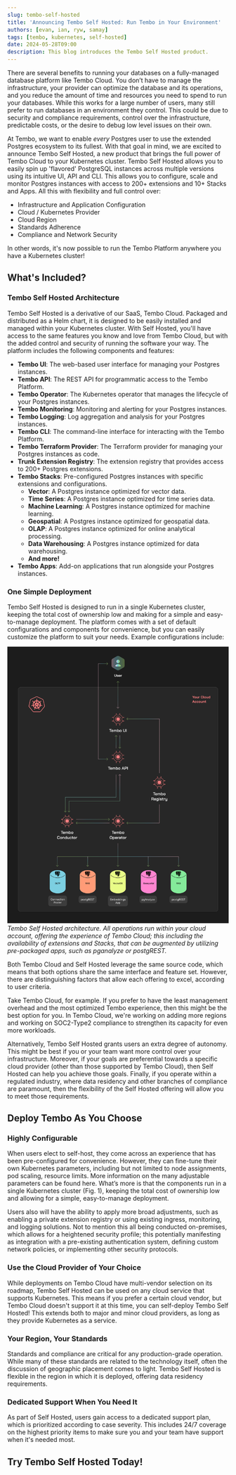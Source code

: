 ```yaml
---
slug: tembo-self-hosted
title: 'Announcing Tembo Self Hosted: Run Tembo in Your Environment'
authors: [evan, ian, ryw, samay]
tags: [tembo, kubernetes, self-hosted]
date: 2024-05-28T09:00
description: This blog introduces the Tembo Self Hosted product.
---
```


[//]: # (GOOD)
There are several benefits to running your databases on a fully-managed database platform like Tembo Cloud. You don’t
have to manage the infrastructure, your provider can optimize the database and its operations, and you reduce the amount
of time and resources you need to spend to run your databases. While this works for a large number of users, many still
prefer to run databases in an environment they control. This could be due to security and compliance requirements,
control over the infrastructure, predictable costs, or the desire to debug low level issues on their own.

At Tembo, we want to enable _every_ Postgres user to use the extended Postgres ecosystem to its fullest. With that goal
in mind, we are excited to announce Tembo Self Hosted, a new product that brings the full power of Tembo Cloud to your
Kubernetes cluster. Tembo Self Hosted allows you to easily spin up 'flavored' PostgreSQL instances across multiple
versions using its intuitive UI, API and CLI. This allows you to configure, scale and monitor Postgres instances with
access to 200+ extensions and 10+ Stacks and Apps. All this with flexibility and full control over:
- Infrastructure and Application Configuration
- Cloud / Kubernetes Provider
- Cloud Region
- Standards Adherence
- Compliance and Network Security

In other words, it's now possible to run the Tembo Platform anywhere you have a Kubernetes cluster!

## What's Included?

### Tembo Self Hosted Architecture
Tembo Self Hosted is a derivative of our SaaS, Tembo Cloud. Packaged and distributed as a Helm chart, it is designed to
be easily installed and managed within your Kubernetes cluster. With Self Hosted, you'll have access to the same
features you know and love from Tembo Cloud, but with the added control and security of running the software your way.
The platform includes the following components and features:

- **Tembo UI**: The web-based user interface for managing your Postgres instances.
- **Tembo API**: The REST API for programmatic access to the Tembo Platform.
- **Tembo Operator**: The Kubernetes operator that manages the lifecycle of your Postgres instances.
- **Tembo Monitoring**: Monitoring and alerting for your Postgres instances.
- **Tembo Logging**: Log aggregation and analysis for your Postgres instances.
- **Tembo CLI**: The command-line interface for interacting with the Tembo Platform.
- **Tembo Terraform Provider**: The Terraform provider for managing your Postgres instances as code.
- **Trunk Extension Registry**: The extension registry that provides access to 200+ Postgres extensions.
- **Tembo Stacks**: Pre-configured Postgres instances with specific extensions and configurations.
  - **Vector**: A Postgres instance optimized for vector data.
  - **Time Series**: A Postgres instance optimized for time series data.
  - **Machine Learning**: A Postgres instance optimized for machine learning.
  - **Geospatial**: A Postgres instance optimized for geospatial data.
  - **OLAP**: A Postgres instance optimized for online analytical processing.
  - **Data Warehousing**: A Postgres instance optimized for data warehousing.
  - **And more!**
- **Tembo Apps**: Add-on applications that run alongside your Postgres instances.


### One Simple Deployment
Tembo Self Hosted is designed to run in a single Kubernetes cluster, keeping the total cost of ownership low and making
for a simple and easy-to-manage deployment. The platform comes with a set of default configurations and components for
convenience, but you can easily customize the platform to suit your needs. Example configurations include:

[//]: # (This schematic helps)

[//]: # (illustrate an experience available to you, much of which is powered by open source tools. At its base layer, the key)

[//]: # (orchestrators are Kubernetes Operator, Terraform Provider, and a Helm Chart. These cooperate to… These are connected to)

[//]: # (Trunk; an open source Postgres extension registry that offers 200+ extensions and growing. Combined, these allow us to)

[//]: # (use-case specific Stacks, which range from vector, time series, machine learning, geospatial, OLAP, data warehousing,)

[//]: # (and more. Paired with Stacks are select add-on apps that you can run next to your database, GraphQL, Rest API and even)

[//]: # (an embeddings model from Hugging Face. All of this comes together in a user-friendly interface that both lowers the bar)

[//]: # (and grants more flexibility for you to configure as you like.)

![Tembo Self Hosted Architecture](../../../../public/enterprise-software.png)
_Tembo Self Hosted architecture. All operations run within your cloud account, offering the
experience of Tembo Cloud; this including the availability of extensions and Stacks, that can be augmented by utilizing
pre-packaged apps, such as pganalyze or postgREST._

Both Tembo Cloud and Self Hosted leverage the same source code, which means that both options share the same interface
and feature set. However, there are distinguishing factors that allow each offering to excel, according to user criteria.

Take Tembo Cloud, for example. If you prefer to have the least management overhead and the most optimized Tembo
experience, then this might be the best option for you. In Tembo Cloud, we're working on adding more regions and working
on SOC2-Type2 compliance to strengthen its capacity  for even more workloads.

Alternatively, Tembo Self Hosted grants users an extra degree of autonomy. This might be best if you or your team want
more control over your infrastructure. Moreover, if your goals are preferential towards a specific cloud provider
(other than those supported by Tembo Cloud), then Self Hosted can help you achieve those goals. Finally, if you operate
within a regulated industry, where data residency and other branches of compliance are paramount, then the flexibility
of the Self Hosted offering will allow you to meet those requirements.

## Deploy Tembo As You Choose

### Highly Configurable
When users elect to self-host, they come across an experience that has been pre-configured for convenience. However,
they can fine-tune their own Kubernetes parameters, including but not limited to node assignments, pod scaling, resource
limits. More information on the many adjustable parameters can be found here. What’s more is that the components run in
a single Kubernetes cluster (Fig. 1), keeping the total cost of ownership low and allowing for a simple, easy-to-manage
deployment.

Users also will have the ability to apply more broad adjustments, such as enabling a private extension registry or using
existing ingress, monitoring, and logging solutions. Not to mention this all being conducted on-premises, which allows
for a heightened security profile; this potentially manifesting as integration with a pre-existing authentication
system, defining custom network policies, or implementing other security protocols.


### Use the Cloud Provider of Your Choice
While deployments on Tembo Cloud have multi-vendor selection on its roadmap, Tembo Self Hosted can be used on any cloud
service that supports Kubernetes. This means if you prefer a certain cloud vendor, but Tembo Cloud doesn't support it at
this time, you can self-deploy Tembo Self Hosted! This extends both to major and minor cloud providers, as long as they
provide Kubernetes as a service.

### Your Region, Your Standards
Standards and compliance are critical for any production-grade operation. While many of these standards are related to
the technology itself, often the discussion of geographic placement comes to light. Tembo Self Hosted is flexible in the
region in which it is deployed, offering data residency requirements.

### Dedicated Support When You Need It
As part of Self Hosted, users gain access to a dedicated support plan, which is prioritized according to case severity.
This includes 24/7 coverage on the highest priority items to make sure you and your team have support when it's needed
most.

## Try Tembo Self Hosted Today!
